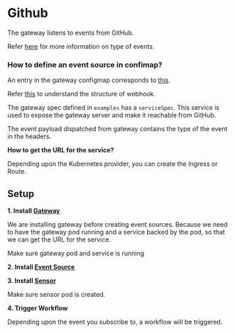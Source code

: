 # Github

The gateway listens to events from GitHub. 

Refer [here](https://developer.github.com/v3/activity/events/types/) for more information on type of events.

### How to define an event source in confimap?
An entry in the gateway configmap corresponds to [this](https://github.com/argoproj/argo-events/blob/30eaa296651e80b11ffef3b20464a08a2041eb09/gateways/community/github/config.go#L50-L73).

Refer [this](https://developer.github.com/v3/repos/hooks/#get-single-hook) to understand the structure of webhook.

The gateway spec defined in `examples` has a `serviceSpec`. This service is used to expose the gateway server and make it reachable from GitHub.

The event payload dispatched from gateway contains the type of the event in the headers.

**How to get the URL for the service?**

Depending upon the Kubernetes provider, you can create the Ingress or Route. 

## Setup

**1. Install [Gateway](https://github.com/argoproj/argo-events/tree/master/examples/gateways/github.yaml)**

We are installing gateway before creating event sources. Because we need to have the gateway pod running and a service backed by the pod, so 
that we can get the URL for the service. 

Make sure gateway pod and service is running

**2. Install [Event Source](https://github.com/argoproj/argo-events/tree/master/examples/event-sources/github.yaml)**

**3. Install [Sensor](https://github.com/argoproj/argo-events/tree/master/examples/sensors/github.yaml)**

Make sure sensor pod is created.

**4. Trigger Workflow**

Depending upon the event you subscribe to, a workflow will be triggered.
